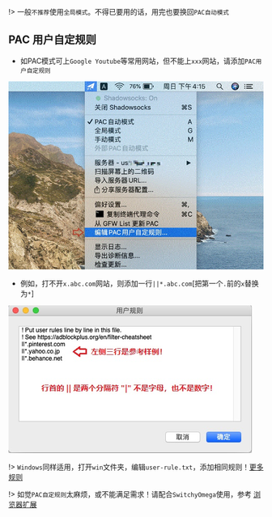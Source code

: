 !> 一般`不推荐`使用`全局模式`。不得已要用的话，用完也要换回`PAC自动模式`

## PAC 用户自定规则

* 如PAC模式可上`Google Youtube`等常用网站，但不能上`xxx`网站，请添加`PAC用户自定规则`

![mac](media/mac/pac_1.jpg ':size=640')

* 例如，打不开`x.abc.com`网站，则添加一行`||*.abc.com`[把第一个`.`前的`x`替换为`*`]

![mac](media/mac/pac_2.jpg ':size=640')

!> `Windows`同样适用，打开`win`文件夹，编辑`user-rule.txt`，添加相同规则！[更多规则](https://www.jianshu.com/p/c68b6fb7ccd7)

!> 如觉`PAC自定规则`太麻烦，或不能满足需求！请配合`SwitchyOmega`使用，参考 [浏览器扩展](switchyomega)

